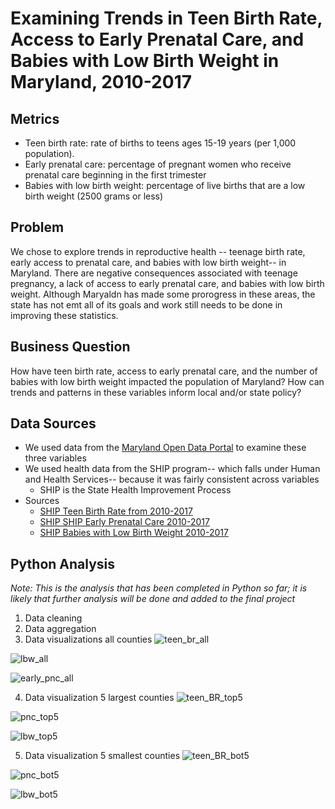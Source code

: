 # Examining Trends in Teen Birth Rate, Access to Early Prenatal Care, and Babies with Low Birth Weight in Maryland, 2010-2017

## Metrics
   - Teen birth rate: rate of births to teens ages 15-19 years (per 1,000 population).
   - Early prenatal care: percentage of pregnant women who receive prenatal care beginning in the first trimester
   - Babies with low birth weight: percentage of live births that are a low birth weight (2500 grams or less)

## Problem
We chose to explore trends in reproductive health -- teenage birth rate, early access to prenatal care, and babies with low birth weight-- in Maryland. There are negative consequences associated with teenage pregnancy, a lack of access to early prenatal care, and babies with low birth weight. Although Maryaldn has made some prorogress in these areas, the state has not emt all of its goals and work still needs to be done in improving these statistics.


## Business Question 
How have teen birth rate, access to early prenatal care, and the number of babies with low birth weight impacted the population of Maryland? How can trends and patterns in these variables inform local and/or state policy?

## Data Sources
   - We used data from the [Maryland Open Data Portal](https://opendata.maryland.gov/) to examine these three variables
   - We used health data from the SHIP program-- which falls under Human and Health Services-- because it was fairly consistent across variables
      - SHIP is the State Health Improvement Process
   - Sources
      - [SHIP Teen Birth Rate from 2010-2017](https://opendata.maryland.gov/Health-and-Human-Services/SHIP-Teen-Birth-Rate-2010-2017/t8wg-hb7j)
      - [SHIP SHIP Early Prenatal Care 2010-2017](https://opendata.maryland.gov/Health-and-Human-Services/SHIP-Early-Prenatal-Care-2010-2017/48en-6hyz)
      - [SHIP Babies with Low Birth Weight 2010-2017](https://opendata.maryland.gov/Health-and-Human-Services/SHIP-Babies-with-Low-Birth-Weight-2010-2017/cyet-5jd3)


## Python Analysis
 *Note: This is the analysis that has been completed in Python so far; it is likely that further analysis will be done and added to the final project*
 1. Data cleaning
 2. Data aggregation
 3. Data visualizations all counties
![teen_br_all](https://user-images.githubusercontent.com/70858878/102508032-ee091280-4052-11eb-9689-899a117fd2eb.png)

![lbw_all](https://user-images.githubusercontent.com/70858878/102508073-fa8d6b00-4052-11eb-8046-c67f550e873c.png)

![early_pnc_all](https://user-images.githubusercontent.com/70858878/102508105-06792d00-4053-11eb-8dcd-52a439a051c7.png)

 4. Data visualization 5 largest counties
![teen_BR_top5](https://user-images.githubusercontent.com/70858878/102508143-1264ef00-4053-11eb-94e1-da45fbf45656.png)

![pnc_top5](https://user-images.githubusercontent.com/70858878/102508194-214ba180-4053-11eb-9953-0ed0ee1aa70e.png)

![lbw_top5](https://user-images.githubusercontent.com/70858878/102508242-2e689080-4053-11eb-8fe6-c7eaed73c463.png)


 
 5. Data visualization 5 smallest counties
![teen_BR_bot5](https://user-images.githubusercontent.com/70858878/102508330-417b6080-4053-11eb-876c-4795a8e2788e.png)

![pnc_bot5](https://user-images.githubusercontent.com/70858878/102508355-493b0500-4053-11eb-9ac9-86fb1a071434.png)

![lbw_bot5](https://user-images.githubusercontent.com/70858878/102508388-535d0380-4053-11eb-8a2f-0c368443a871.png)


